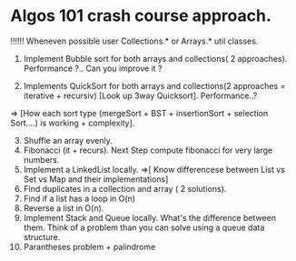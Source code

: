 # Algos 101 crash course approach.

!!!!!! Wheneven possible user Collections.* or Arrays.* util classes.

1. Implement Bubble sort for both arrays and collections( 2 approaches). Performance ?.. Can you improve it ?

2. Implements QuickSort for both arrays and collections(2 approaches = iterative + recursiv) [Look up 3way Quicksort]. Performance..?

  => [How each sort type (mergeSort + BST + insertionSort + selection Sort....) is working + complexity].
  
  
3. Shuffle an array evenly.
3. Fibonacci (it + recurs). Next Step compute fibonacci for very large numbers.
4. Implement a LinkedList locally.
  =>[ Know differencese between List vs Set vs Map and their implementations] 
5. Find duplicates in a  collection and array ( 2 solutions).
6. Find if a list has a loop in O(n) 
7. Reverse a list in O(n).
8. Implement Stack and Queue locally. What's the difference between them. Think of a problem than you can solve using a queue data structure.
9. Parantheses problem + palindrome
